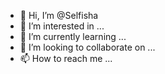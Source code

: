 - 👋 Hi, I’m @Selfisha
- 👀 I’m interested in ...
- 🌱 I’m currently learning ...
- 💞️ I’m looking to collaborate on ...
- 📫 How to reach me ...

<!---
Selfisha/Selfisha is a ✨ special ✨ repository because its `README.md` (this file) appears on your GitHub profile.
You can click the Preview link to take a look at your changes.
--->
